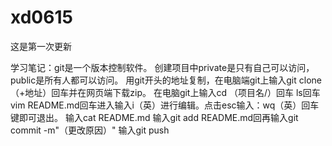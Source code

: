 # xd0615

这是第一次更新

学习笔记：git是一个版本控制软件。
创建项目中private是只有自己可以访问，public是所有人都可以访问。
用git开头的地址复制，在电脑端git上输入git clone （+地址）回车并在网页端下载zip。
在电脑git上输入cd （项目名/）回车
ls回车
vim README.md回车进入输入i（英）进行编辑。点击esc输入：wq（英）回车键即可退出。
输入cat README.md
输入git add README.md回再输入git commit -m"（更改原因）"
输入git push

